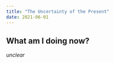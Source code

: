 ```yaml
---
title: "The Uncertainty of the Present"
date: 2021-06-01
---
```


## What am I doing now?
_unclear_
